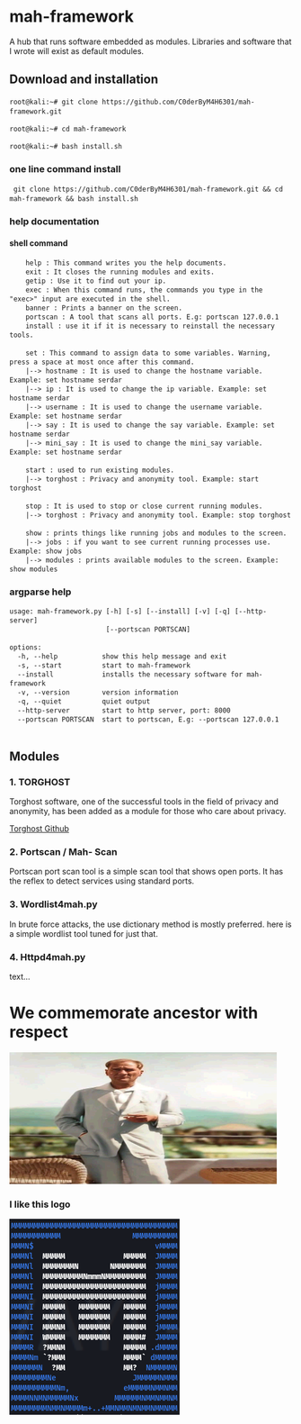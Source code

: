 # mah-framework
A hub that runs software embedded as modules. Libraries and software that I wrote will exist as default modules.

## Download and installation
 
`root@kali:~# git clone https://github.com/C0derByM4H6301/mah-framework.git`

`root@kali:~# cd mah-framework`

`root@kali:~# bash install.sh`
### one line command install 
` git clone https://github.com/C0derByM4H6301/mah-framework.git && cd mah-framework && bash install.sh`
### help documentation
#### shell command
```
    help : This command writes you the help documents.
    exit : It closes the running modules and exits.
    getip : Use it to find out your ip.
    exec : When this command runs, the commands you type in the "exec>" input are executed in the shell.
    banner : Prints a banner on the screen.
    portscan : A tool that scans all ports. E.g: portscan 127.0.0.1 
    install : use it if it is necessary to reinstall the necessary tools.

    set : This command to assign data to some variables. Warning, press a space at most once after this command.
    |--> hostname : It is used to change the hostname variable. Example: set hostname serdar
    |--> ip : It is used to change the ip variable. Example: set hostname serdar
    |--> username : It is used to change the username variable. Example: set hostname serdar
    |--> say : It is used to change the say variable. Example: set hostname serdar
    |--> mini_say : It is used to change the mini_say variable. Example: set hostname serdar

    start : used to run existing modules.
    |--> torghost : Privacy and anonymity tool. Example: start torghost

    stop : It is used to stop or close current running modules.
    |--> torghost : Privacy and anonymity tool. Example: stop torghost

    show : prints things like running jobs and modules to the screen.
    |--> jobs : if you want to see current running processes use. Example: show jobs
    |--> modules : prints available modules to the screen. Example: show modules
```
### argparse help
```
usage: mah-framework.py [-h] [-s] [--install] [-v] [-q] [--http-server]
                        [--portscan PORTSCAN]

options:
  -h, --help           show this help message and exit
  -s, --start          start to mah-framework
  --install            installs the necessary software for mah-framework
  -v, --version        version information
  -q, --quiet          quiet output
  --http-server        start to http server, port: 8000
  --portscan PORTSCAN  start to portscan, E.g: --portscan 127.0.0.1
     

```
## Modules
### 1. TORGHOST
Torghost software, one of the successful tools in the field of privacy and anonymity, has been added as a module for those who care about privacy.

[Torghost Github](https://github.com/SusmithKrishnan/torghost)

### 2. Portscan / Mah- Scan
Portscan port scan tool is a simple scan tool that shows open ports. It has the reflex to detect services using standard ports.
### 3. Wordlist4mah.py
In brute force attacks, the use dictionary method is mostly preferred. here is a simple wordlist tool tuned for just that.
### 4. Httpd4mah.py
text...
# We commemorate ancestor with respect
![alt text](https://github.com/C0derByM4H6301/mah-framework/blob/main/img/ata.jpg?raw=true)

### I like this logo
![alt text](https://github.com/C0derByM4H6301/mah-framework/blob/main/img/msf_logo.jpg)
